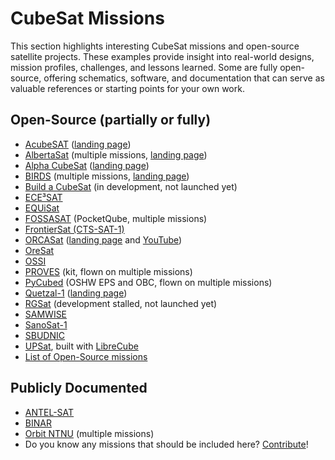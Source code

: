 # CubeSat Missions

This section highlights interesting CubeSat missions and open-source satellite projects. These examples provide insight into real-world designs, mission profiles, challenges, and lessons learned. Some are fully open-source, offering schematics, software, and documentation that can serve as valuable references or starting points for your own work.

## Open-Source (partially or fully)
- [AcubeSAT](https://gitlab.com/acubesat) ([landing page](https://acubesat.spacedot.gr))
- [AlbertaSat](https://albertasat.ca/) (multiple missions, [landing page](https://albertasat.ca/))
- [Alpha CubeSat](https://github.com/Alpha-CubeSat) ([landing page](https://alphacubesat.cornell.edu/components.html))
- [BIRDS](https://birdsopensource.github.io/) (multiple missions, [landing page](https://birds-project.com/))
- [Build a CubeSat](https://codeberg.org/buildacubesat-project) (in development, not launched yet)
- [ECE³SAT](https://github.com/ECE3SAT)
- [EQUiSat](https://github.com/BrownSpaceEngineering)
- [FOSSASAT](https://github.com/FOSSASystems/FOSSASAT-1) (PocketQube, multiple missions)
- [FrontierSat (CTS-SAT-1)](https://github.com/calgarytospace)
- [ORCASat](https://gitlab.com/ORCASat) ([landing page](https://www.orcasat.ca/) and [YouTube](https://www.youtube.com/@orcasat))
- [OreSat](https://github.com/oresat/)
- [OSSI](https://github.com/ossicode)
- [PROVES](https://github.com/proveskit) (kit, flown on multiple missions)
- [PyCubed](https://pycubed.org/) (OSHW EPS and OBC, flown on multiple missions)
- [Quetzal-1](https://github.com/danalvarez/gr-quetzal1) ([landing page](https://www.uvg.edu.gt/cubesat-en/))
- [RGSat](https://www.youtube.com/@RGSAT) (development stalled, not launched yet)
- [SAMWISE](https://github.com/stanford-ssi)
- [SanoSat-1](https://github.com/orionspacenepal)
- [SBUDNIC](https://www.sbudnic.space/)
- [UPSat](https://github.com/librespacefoundation), built with [LibreCube](https://gitlab.com/librecube)
- [List of Open-Source missions](https://www.nanosats.eu/keyword/open-source)

## Publicly Documented
- [ANTEL-SAT](https://iie.fing.edu.uy/investigacion/grupos/lai/)
- [BINAR](https://www.youtube.com/@binarspacewa)
- [Orbit NTNU](https://orbitntnu.com/) (multiple missions)
- Do you know any missions that should be included here? [Contribute](../contributing.md)!